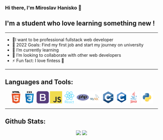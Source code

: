 ### Hi there, I'm Miroslav Hanisko 👋 


## I'm a student who love learning something new !

---


- 🎯I want to be professional fullstack web developer 
- 🥅 2022 Goals: Find my first job and start my journey on university
- 🌱 I’m currently learning 
- 👯 I’m looking to collaborate with other web developers
- ⚡ Fun fact: I love fintess 💪

---


## Languages and Tools:

<p align="center">

  <div align="center">
  
  <code><img height="40" src="https://raw.githubusercontent.com/github/explore/80688e429a7d4ef2fca1e82350fe8e3517d3494d/topics/html/html.png"></code> <code><img height="40" src="https://raw.githubusercontent.com/github/explore/80688e429a7d4ef2fca1e82350fe8e3517d3494d/topics/css/css.png"></code> <code><img height="40" src="https://raw.githubusercontent.com/github/explore/80688e429a7d4ef2fca1e82350fe8e3517d3494d/topics/bootstrap/bootstrap.png"></code> <code><img height="40" src="https://raw.githubusercontent.com/github/explore/80688e429a7d4ef2fca1e82350fe8e3517d3494d/topics/javascript/javascript.png"></code> <code><img height="40" src="https://raw.githubusercontent.com/devicons/devicon/master/icons/react/react-original-wordmark.svg"></code> <code><img height="40" src="https://raw.githubusercontent.com/github/explore/80688e429a7d4ef2fca1e82350fe8e3517d3494d/topics/php/php.png"></code><code><img height="40" src="https://raw.githubusercontent.com/github/explore/80688e429a7d4ef2fca1e82350fe8e3517d3494d/topics/mysql/mysql.png"></code>  <code><img height="40" src="https://raw.githubusercontent.com/github/explore/80688e429a7d4ef2fca1e82350fe8e3517d3494d/topics/cpp/cpp.png"></code>
    <code><img height="40" src="https://raw.githubusercontent.com/github/explore/80688e429a7d4ef2fca1e82350fe8e3517d3494d/topics/c/c.png"></code><code><img height="40" src="https://raw.githubusercontent.com/devicons/devicon/master/icons/java/java-original-wordmark.svg"></code> <code><img height="40" src="https://raw.githubusercontent.com/github/explore/80688e429a7d4ef2fca1e82350fe8e3517d3494d/topics/python/python.png"></code>

  </div>
  </p>

---

## Github Stats:

<p align="center">
  
  <img src="https://github-readme-stats.vercel.app/api?username=MiroslavGit&hide=stars&show_icons=true&theme=dracula&line_height=32">
  <img src="https://github-readme-stats.vercel.app/api/top-langs/?username=verma-anushka&count_private=true&theme=dracula">

</p>


